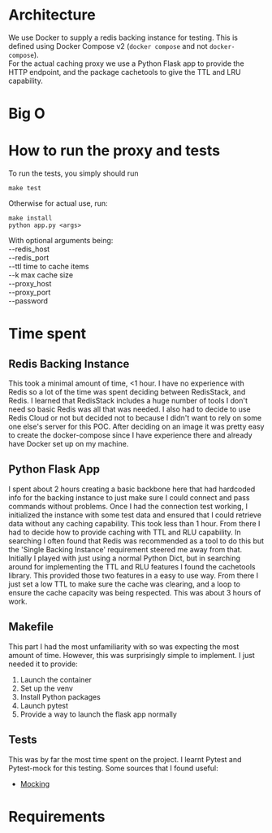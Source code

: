 # Architecture
We use Docker to supply a redis backing instance for testing. This is defined using Docker Compose v2 (`docker compose` and not `docker-compose`).  
For the actual caching proxy we use a Python Flask app to provide the HTTP endpoint, and the package cachetools to give the TTL and LRU capability.  

# Big O

# How to run the proxy and tests
To run the tests, you simply should run 
```
make test
```
Otherwise for actual use, run: 
```
make install 
python app.py <args>
```
With optional arguments being:  
--redis_host  
--redis_port  
--ttl time to cache items  
--k max cache size  
--proxy_host  
--proxy_port  
--password  
# Time spent
## Redis Backing Instance
This took a minimal amount of time, <1 hour. I have no experience with Redis so a lot of the time was spent deciding between RedisStack, and Redis.
I learned that RedisStack includes a huge number of tools I don't need so basic Redis was all that was needed.
I also had to decide to use Redis Cloud or not but decided not to because I didn't want to rely on some one else's server for this POC.
After deciding on an image it was pretty easy to create the docker-compose since I have experience there and already have Docker set up on my machine.
## Python Flask App
I spent about 2 hours creating a basic backbone here that had hardcoded info for the backing instance to just make sure I could connect and pass commands
without problems. Once I had the connection test working, I initialized the instance with some test data and ensured that I could retrieve data without any
caching capability. This took less than 1 hour. From there I had to decide how to provide caching with TTL and RLU capability. In searching I often found that
Redis was recommended as a tool to do this but the 'Single Backing Instance' requirement steered me away from that. Initially I played with just using a
normal Python Dict, but in searching around for implementing the TTL and RLU features I found the cachetools library. This provided those two features in
a easy to use way. From there I just set a low TTL to make sure the cache was clearing, and a loop to ensure the cache capacity was being respected. This was
about 3 hours of work.
## Makefile
This part I had the most unfamiliarity with so was expecting the most amount of time. However, this was surprisingly simple to implement. I just needed it to
provide:
1. Launch the container
2. Set up the venv
3. Install Python packages
4. Launch pytest
5. Provide a way to launch the flask app normally

## Tests
This was by far the most time spent on the project. I learnt Pytest and Pytest-mock for this testing. Some sources that I found useful:  
- [Mocking](https://medium.com/@manuktiwary/mocking-in-pytest-910cbef5a4a9)
# Requirements